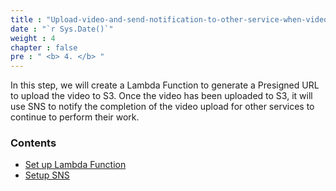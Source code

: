 ```yaml
---
title : "Upload-video-and-send-notification-to-other-service-when-video-upload-to-S3-is-complete"
date : "`r Sys.Date()`"
weight : 4
chapter : false
pre : " <b> 4. </b> "
---
```


In this step, we will create a Lambda Function to generate a Presigned URL to upload the video to S3. Once the video has been uploaded to S3, it will use SNS to notify the completion of the video upload for other services to continue to perform their work.

### Contents 

- [Set up Lambda Function](4.1-Set-up-a-Lambda-function-to-create-presigned-URLs/) 
- [Setup SNS](4.2-Setup-SNS/)